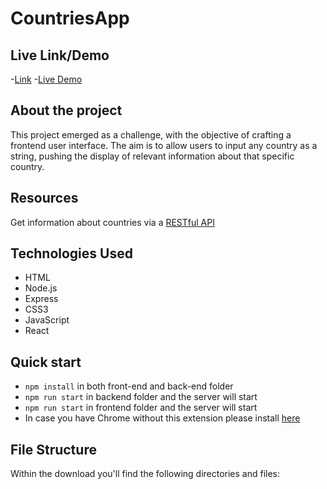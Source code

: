 # CountriesApp

## Live Link/Demo
-[Link](https://countryapp-frontend.onrender.com)
-[Live Demo](https://www.awesomescreenshot.com/video/22866083?key=5e9c84ba4f52d1b765e49cd9c9aeaefa)

## About the project
This project emerged as a challenge, with the objective of crafting a frontend user interface. The aim is to allow users to input any country as a string, pushing the display of relevant information about that specific country. 

## Resources
Get information about countries via a [RESTful API](https://restcountries.eu)

## Technologies Used
- HTML
- Node.js
- Express
- CSS3
- JavaScript
- React

## Quick start
- `npm install` in both front-end and back-end folder
- `npm run start` in backend folder and the server will start
- `npm run start` in frontend folder and the server will start
- In case you have Chrome without this extension please install [here](https://chromewebstore.google.com/detail/country-flag-fixer/jhcpefjbhmbkgjgipkhndplfbhdecijh)

## File Structure
Within the download you'll find the following directories and files:



